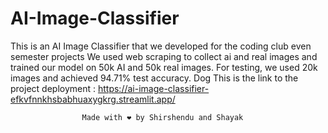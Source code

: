 # AI-Image-Classifier
This is an AI Image Classifier that we developed for the coding club even semester projects
We used web scraping to collect ai and real images and trained our model on 50k AI and 50k real images.
For testing, we used 20k images and achieved 94.71% test accuracy. Dog
This is the link to the project deployment : https://ai-image-classifier-efkvfnnkhsbabhuaxygkrg.streamlit.app/

                    Made with ❤ by Shirshendu and Shayak
